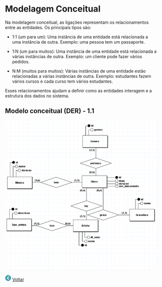 # Modelagem Conceitual

Na modelagem conceitual, as ligações representam os relacionamentos entre as entidades. Os principais tipos são:

- 1:1 (um para um): Uma instância de uma entidade está relacionada a uma instância de outra. Exemplo: uma pessoa tem um passaporte.

- 1:N (um para muitos): Uma instância de uma entidade está relacionada a várias instâncias de outra. Exemplo: um cliente pode fazer vários pedidos.

- N:M (muitos para muitos): Várias instâncias de uma entidade estão relacionadas a várias instâncias de outra. Exemplo: estudantes fazem vários cursos e cada curso tem vários estudantes.

Esses relacionamentos ajudam a definir como as entidades interagem e a estrutura dos dados no sistema.


## Modelo conceitual (DER) - 1.1

![Diagrama ER](../imagens/modelo%20conceitual%201.1.png)

[![Voltar](../imagens/DER/icons8-voltar-20.png)](../README.md)
[Voltar](../README.md)
